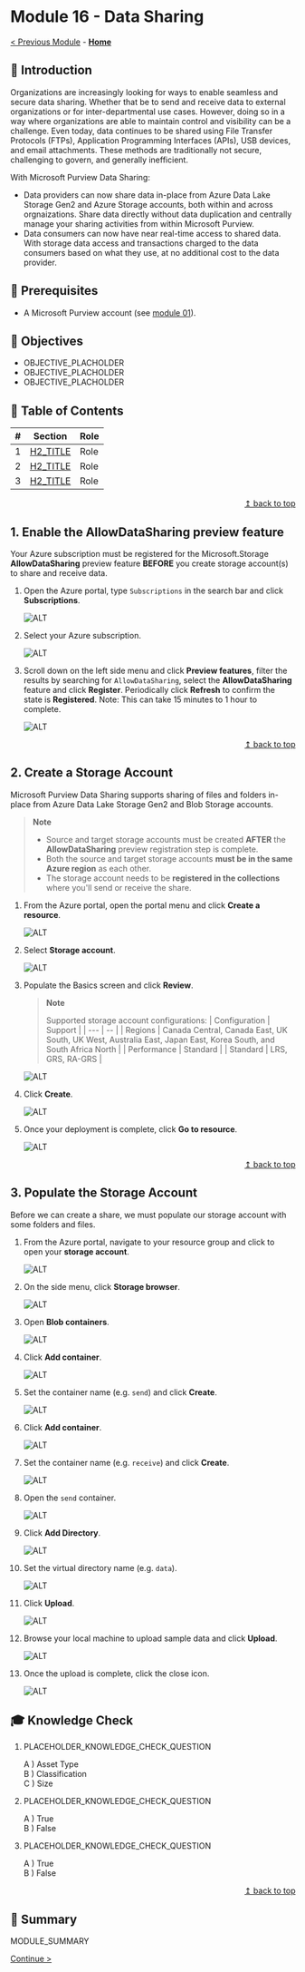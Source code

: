 # Module 16 - Data Sharing

[< Previous Module](../modules/module14.md) - **[Home](../README.md)**

## :loudspeaker: Introduction

Organizations are increasingly looking for ways to enable seamless and secure data sharing. Whether that be to send and receive data to external organizations or for inter-departmental use cases. However, doing so in a way where organizations are able to maintain control and visibility can be a challenge. Even today, data continues to be shared using File Transfer Protocols (FTPs), Application Programming Interfaces (APIs), USB devices, and email attachments. These methods are traditionally not secure, challenging to govern, and generally inefficient.

With Microsoft Purview Data Sharing:

* Data providers can now share data in-place from Azure Data Lake Storage Gen2 and Azure Storage accounts, both within and across orgnaizations. Share data directly without data duplication and centrally manage your sharing activities from within Microsoft Purview.
* Data consumers can now have near real-time access to shared data. With storage data access and transactions charged to the data consumers based on what they use, at no additional cost to the data provider.

## :thinking: Prerequisites

* A Microsoft Purview account (see [module 01](../modules/module01.md)).

## :dart: Objectives

* OBJECTIVE_PLACHOLDER
* OBJECTIVE_PLACHOLDER
* OBJECTIVE_PLACHOLDER

## :bookmark_tabs: Table of Contents

| #  | Section | Role |
| --- | --- | --- |
| 1 | [H2_TITLE](#jump-link) | Role |
| 2 | [H2_TITLE](#jump-link) | Role |
| 3 | [H2_TITLE](#jump-link) | Role |

<div align="right"><a href="#module-16---data-sharing">↥ back to top</a></div>

## 1. Enable the AllowDataSharing preview feature

Your Azure subscription must be registered for the Microsoft.Storage **AllowDataSharing** preview feature **BEFORE** you create storage account(s) to share and receive data.

1. Open the Azure portal, type `Subscriptions` in the search bar and click **Subscriptions**.

    ![ALT](/images/module16/16.01.png)

2. Select your Azure subscription.

    ![ALT](/images/module16/16.02.png)

3. Scroll down on the left side menu and click **Preview features**, filter the results by searching for `AllowDataSharing`, select the **AllowDataSharing** feature and click **Register**. Periodically click **Refresh** to confirm the state is **Registered**. Note: This can take 15 minutes to 1 hour to complete.

    ![ALT](/images/module16/16.03.png)

<div align="right"><a href="#module-16---data-sharing">↥ back to top</a></div>

## 2. Create a Storage Account

Microsoft Purview Data Sharing supports sharing of files and folders in-place from Azure Data Lake Storage Gen2 and Blob Storage accounts.

> **Note**
>
> * Source and target storage accounts must be created **AFTER** the **AllowDataSharing** preview registration step is complete.
> * Both the source and target storage accounts **must be in the same Azure region** as each other.
> * The storage account needs to be **registered in the collections** where you'll send or receive the share.

1. From the Azure portal, open the portal menu and click **Create a resource**.

    ![ALT](/images/module16/16.04.png)

2. Select **Storage account**.

    ![ALT](/images/module16/16.05.png)

3. Populate the Basics screen and click **Review**.

    > **Note**
    >
    > Supported storage account configurations:
    > | Configuration | Support |
    > | --- | -- |
    > | Regions | Canada Central, Canada East, UK South, UK West, Australia East, Japan East, Korea South, and South Africa North |
    > | Performance | Standard |
    > | Standard | LRS, GRS, RA-GRS |

    ![ALT](/images/module16/16.06.png)

4. Click **Create**.

    ![ALT](/images/module16/16.07.png)

5. Once your deployment is complete, click **Go to resource**.

    ![ALT](/images/module16/16.08.png)

<div align="right"><a href="#module-16---data-sharing">↥ back to top</a></div>

## 3. Populate the Storage Account

Before we can create a share, we must populate our storage account with some folders and files.

1. From the Azure portal, navigate to your resource group and click to open your **storage account**.

    ![ALT](/images/module16/16.09.png)

2. On the side menu, click **Storage browser**.

    ![ALT](/images/module16/16.10.png)

3. Open **Blob containers**.

    ![ALT](/images/module16/16.11.png)

4. Click **Add container**.

    ![ALT](/images/module16/16.12.png)

5. Set the container name (e.g. `send`) and click **Create**.

    ![ALT](/images/module16/16.13.png)

6. Click **Add container**.

    ![ALT](/images/module16/16.14.png)

7. Set the container name (e.g. `receive`) and click **Create**.

    ![ALT](/images/module16/16.15.png)

8. Open the `send` container.

    ![ALT](/images/module16/16.16.png)

9. Click **Add Directory**.

    ![ALT](/images/module16/16.17.png)

10. Set the virtual directory name (e.g. `data`).

    ![ALT](/images/module16/16.18.png)

11. Click **Upload**.

    ![ALT](/images/module16/16.19.png)

12. Browse your local machine to upload sample data and click **Upload**.

    ![ALT](/images/module16/16.20.png)

13. Once the upload is complete, click the close icon.

    ![ALT](/images/module16/16.21.png)

## :mortar_board: Knowledge Check

1. PLACEHOLDER_KNOWLEDGE_CHECK_QUESTION

    A ) Asset Type  
    B ) Classification  
    C ) Size  

2. PLACEHOLDER_KNOWLEDGE_CHECK_QUESTION

    A ) True  
    B ) False  

3. PLACEHOLDER_KNOWLEDGE_CHECK_QUESTION

    A ) True  
    B ) False  

<div align="right"><a href="#module-16---data-sharing">↥ back to top</a></div>

## :tada: Summary

MODULE_SUMMARY

[Continue >](../modules/module00.md)
